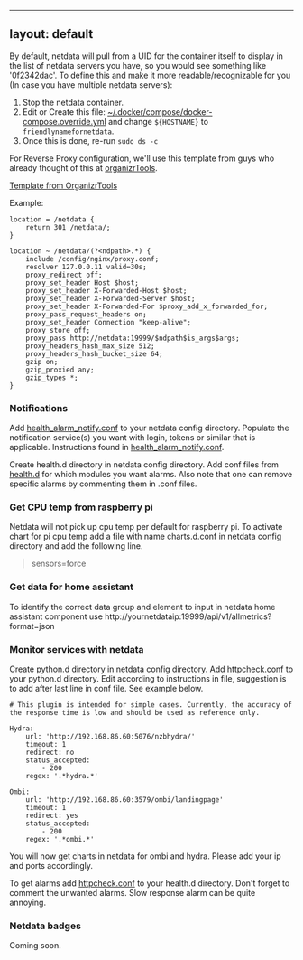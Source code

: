 
---
layout: default
---

By default, netdata will pull from a UID for the container itself to display in the list of netdata servers you have, so you would see something like '0f2342dac'. To define this and make it more readable/recognizable for you (In case you have multiple netdata servers):
1. Stop the netdata container.
2. Edit or Create this file: [~/.docker/compose/docker-compose.override.yml](https://gist.github.com/mattgphoto/1e7afc85931ca98002a87abdc8bb257e) and change `${HOSTNAME}` to `friendlynamefornetdata`.
3. Once this is done, re-run `sudo ds -c`

For Reverse Proxy configuration, we'll use this template from guys who already thought of this at [organizrTools](https://github.com/organizrTools).

[Template from OrganizrTools](https://github.com/organizrTools/Config-Collections-for-Nginx/blob/master/Apps/netdata.conf)

Example:
```
location = /netdata {
	return 301 /netdata/;
}

location ~ /netdata/(?<ndpath>.*) {
	include /config/nginx/proxy.conf;
	resolver 127.0.0.11 valid=30s;
	proxy_redirect off;
	proxy_set_header Host $host;
	proxy_set_header X-Forwarded-Host $host;
	proxy_set_header X-Forwarded-Server $host;
	proxy_set_header X-Forwarded-For $proxy_add_x_forwarded_for;
	proxy_pass_request_headers on;
	proxy_set_header Connection "keep-alive";
	proxy_store off;
	proxy_pass http://netdata:19999/$ndpath$is_args$args;
	proxy_headers_hash_max_size 512;
	proxy_headers_hash_bucket_size 64;
	gzip on;
	gzip_proxied any;
	gzip_types *;
}
```

### Notifications
Add [health_alarm_notify.conf](https://github.com/netdata/netdata/blob/master/health/notifications/health_alarm_notify.conf) to your netdata config directory. Populate the notification service(s) you want with login, tokens or similar that is applicable. Instructions found in [health_alarm_notify.conf](https://github.com/netdata/netdata/blob/master/health/notifications/health_alarm_notify.conf).

Create health.d directory in netdata config directory. Add conf files from [health.d](https://github.com/netdata/netdata/tree/master/health/health.d) for which modules you want alarms. Also note that one can remove specific alarms by commenting them in .conf files.

### Get CPU temp from raspberry pi
Netdata will not pick up cpu temp per default for raspberry pi. To activate chart for pi cpu temp add a file with name charts.d.conf in netdata config directory and add the following line.
>  sensors=force

### Get data for home assistant
To identify the correct data group and element to input in netdata home assistant component use http://yournetdataip:19999/api/v1/allmetrics?format=json

### Monitor services with netdata
Create python.d directory in netdata config directory. Add [httpcheck.conf](https://github.com/netdata/netdata/blob/master/health/health.d/httpcheck.conf) to your python.d directory. Edit according to instructions in file, suggestion is to add after last line in conf file. See example below.
```
# This plugin is intended for simple cases. Currently, the accuracy of the response time is low and should be used as reference only.

Hydra:
    url: 'http://192.168.86.60:5076/nzbhydra/'
    timeout: 1
    redirect: no
    status_accepted:
        - 200
    regex: '.*hydra.*'

Ombi:
    url: 'http://192.168.86.60:3579/ombi/landingpage'
    timeout: 1
    redirect: yes
    status_accepted:
        - 200
    regex: '.*ombi.*'
```
You will now get charts in netdata for ombi and hydra. Please add your ip and ports accordingly.

To get alarms add [httpcheck.conf](https://github.com/netdata/netdata/blob/master/health/health.d/httpcheck.conf) to your health.d directory. Don't forget to comment the unwanted alarms. Slow response alarm can be quite annoying.

### Netdata badges
Coming soon.
